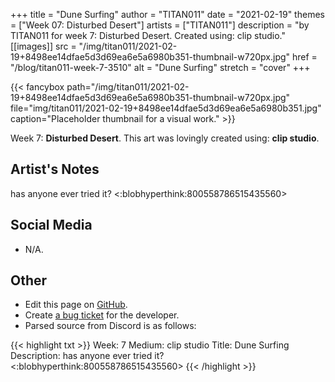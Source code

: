 +++
title =       "Dune Surfing"
author =      "TITAN011"
date =        "2021-02-19"
themes =      ["Week 07: Disturbed Desert"]
artists =     ["TITAN011"]
description = "by TITAN011 for week 7: Disturbed Desert. Created using: clip studio."
[[images]]
      src = "/img/titan011/2021-02-19+8498ee14dfae5d3d69ea6e5a6980b351-thumbnail-w720px.jpg"
      href = "/blog/titan011-week-7-3510"
      alt = "Dune Surfing"
      stretch = "cover"
+++


{{< fancybox path="/img/titan011/2021-02-19+8498ee14dfae5d3d69ea6e5a6980b351-thumbnail-w720px.jpg" file="img/titan011/2021-02-19+8498ee14dfae5d3d69ea6e5a6980b351.jpg" caption="Placeholder thumbnail for a visual work." >}}


Week 7: **Disturbed Desert**. This art was lovingly created using: **clip studio**.

## Artist's Notes

has anyone ever tried it? <:blobhyperthink:800558786515435560>

## Social Media

- N/A.

## Other

- Edit this page on [GitHub](https://github.com/teaminkling/web-refresh/edit/main/content/blog/titan011-week-7-3510.md).
- Create [a bug ticket](https://github.com/teaminkling/web-refresh/issues/new?assignees=&labels=bug&template=problem-report.md&title=) for the developer.
- Parsed source from Discord is as follows:

{{< highlight txt >}}
Week: 7
Medium: clip studio
Title: Dune Surfing
Description: has anyone ever tried it? <:blobhyperthink:800558786515435560>
{{< /highlight >}}